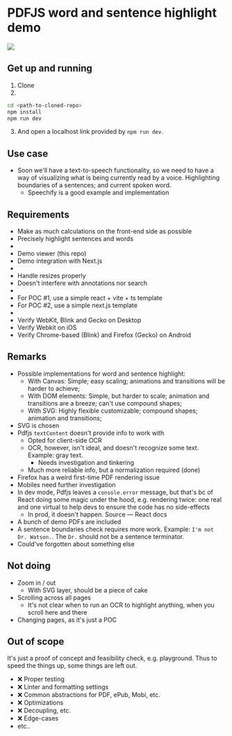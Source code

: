 # PDFJS word and sentence highlight demo

![](./README-DEMO.gif)

## Get up and running
1. Clone
2.
```bash
cd <path-to-cloned-repo>
npm install
npm run dev
```
3. And open a localhost link provided by `npm run dev`.

## Use case
- Soon we'll have a text-to-speech functionality, so we need to have a way of visualizing what is being currently read by a voice. Highlighting boundaries of a sentences; and current spoken word.
    - Speechify is a good example and implementation

## Requirements
- Make as much calculations on the front-end side as possible
- Precisely highlight sentences and words
-
- Demo viewer (this repo)
- Demo integration with Next.js
-
- Handle resizes properly
- Doesn't interfere with annotations nor search
-
- For POC #1, use a simple react + vite + ts template
- For POC #2, use a simple next.js template
-
- Verify WebKit, Blink and Gecko on Desktop
- Verify Webkit on iOS
- Verify Chrome-based (Blink) and Firefox (Gecko) on Android

## Remarks
- Possible implementations for word and sentence highlight:
    - With Canvas: Simple; easy scaling; animations and transitions will be harder to achieve;
    - With DOM elements: Simple, but harder to scale; animation and transitions are a breeze; can't use compound shapes;
    - With SVG: Highly flexible customizable; compound shapes; animation and transitions;
- SVG is chosen 
- Pdfjs `textContent` doesn't provide info to work with
    - Opted for client-side OCR
    - OCR, however, isn't ideal, and doesn't recognize some text. Example: gray text.
      - Needs investigation and tinkering
    - Much more reliable info, but a normalization required (done)
- Firefox has a weird first-time PDF rendering issue
- Mobiles need further investigation
- In dev mode, Pdfjs leaves a `console.error` message, but that's bc of React doing some magic under the hood, e.g. rendering twice: one real and one virtual to help devs to ensure the code has no side-effects
    - In prod, it doesn't happen. Source — React docs
- A bunch of demo PDFs are included
- A sentence boundaries check requires more work. Example: `I'm not Dr. Watson.`. The `Dr.` should not be a sentence terminator.
- Could've forgotten about something else

## Not doing
- Zoom in / out
    - With SVG layer, should be a piece of cake
- Scrolling across all pages
    - It's not clear when to run an OCR to highlight anything, when you scroll here and there
- Changing pages, as it's just a POC

## Out of scope
It's just a proof of concept and feasibility check, e.g. playground. Thus to speed the things up, some things are left out.
- ❌ Proper testing
- ❌ Linter and formatting settings
- ❌ Common abstractions for PDF, ePub, Mobi, etc.
- ❌ Optimizations
- ❌ Decoupling, etc.
- ❌ Edge-cases
- etc..